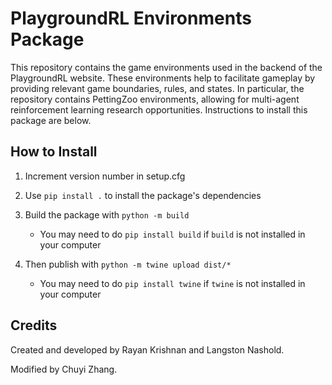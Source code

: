 # PlaygroundRL Environments Package

This repository contains the game environments used in the backend
of the PlaygroundRL website. These environments help to facilitate
gameplay by providing relevant game boundaries, rules, and states.
In particular, the repository contains PettingZoo environments,
allowing for multi-agent reinforcement learning research opportunities. 
Instructions to install this package are below. 

## How to Install

1. Increment version number in setup.cfg

2. Use `pip install .` to install the package's dependencies

3. Build the package with 
`python -m build` 
    - You may need to do `pip install build` if `build` is not installed in your computer

4. Then publish with 
`python -m twine upload dist/*`
    - You may need to do 
      `pip install twine` if `twine` is not installed in your computer

## Credits

Created and developed by Rayan Krishnan and Langston Nashold. 

Modified by Chuyi Zhang.

